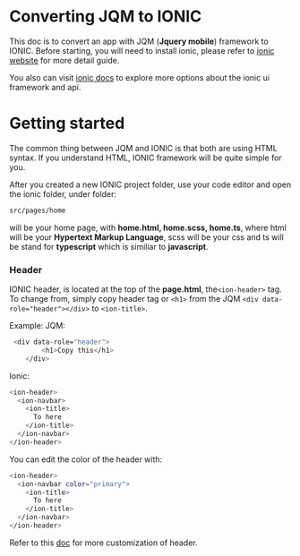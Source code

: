 # Converting JQM to IONIC
This doc is to convert an app with JQM (**Jquery mobile**) framework to IONIC.
Before starting, you will need to install ionic, please refer to [ionic website](https://ionicframework.com/getting-started/) for more detail guide.

You also can visit [ionic docs](https://ionicframework.com/docs/) to explore more options about the ionic ui framework and api.

# Getting started
The common thing between JQM and IONIC is that both are using HTML syntax. If you understand HTML, IONIC framework will be quite simple for you.

After you created a new IONIC project folder, use your code editor and open the ionic folder, under folder:
```sh
src/pages/home
```
will be your home page, with **home.html, home.scss, home.ts**, where html will be your  **Hypertext Markup Language**, scss will be your css and ts will be stand for **typescript** which is similiar to **javascript**.

### Header
IONIC header, is located at the top of the **page.html**, the`<ion-header>` tag.
To change from, simply copy header tag or `<h1>` from the JQM `<div data-role="header"></div>` to `<ion-title>`.

Example:
JQM:
```sh
 <div data-role="header">
        <h1>Copy this</h1>
    </div>
```

Ionic:
```sh
<ion-header>
  <ion-navbar>
    <ion-title>
      To here
    </ion-title>
  </ion-navbar>
</ion-header>
```
You can edit the color of the header with:
```sh
<ion-header>
  <ion-navbar color="primary">
    <ion-title>
      To here
    </ion-title>
  </ion-navbar>
</ion-header>
```
Refer to this [doc](https://ionicframework.com/docs/api/components/toolbar/Navbar/) for more customization of header.
